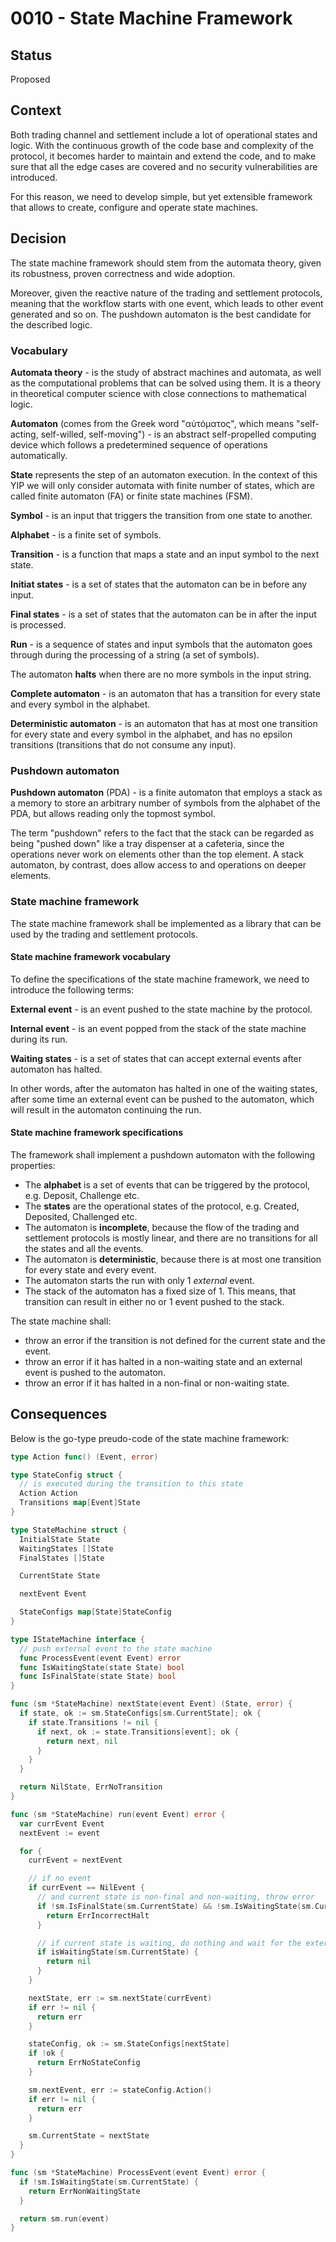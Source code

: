 # 0010 - State Machine Framework

## Status

Proposed

## Context

Both trading channel and settlement include a lot of operational states and logic. With the continuous growth of the code base and complexity of the protocol, it becomes harder to maintain and extend the code,
and to make sure that all the edge cases are covered and no security vulnerabilities are introduced.

For this reason, we need to develop simple, but yet extensible framework that allows to create, configure and operate state machines.

## Decision

The state machine framework should stem from the automata theory, given its robustness, proven correctness and wide adoption.

Moreover, given the reactive nature of the trading and settlement protocols, meaning that the workflow starts with one event, which leads to other event generated and so on. The pushdown automaton is the best candidate for the described logic.

### Vocabulary

**Automata theory** - is the study of abstract machines and automata, as well as the computational problems that can be solved using them. It is a theory in theoretical computer science with close connections to mathematical logic.

**Automaton** (comes from the Greek word "αὐτόματος", which means "self-acting, self-willed, self-moving") - is an abstract self-propelled computing device which follows a predetermined sequence of operations automatically.

**State** represents the step of an automaton execution. In the context of this YIP we will only consider automata with finite number of states, which are called finite automaton (FA) or finite state machines (FSM).

**Symbol** - is an input that triggers the transition from one state to another.

**Alphabet** - is a finite set of symbols.

**Transition** - is a function that maps a state and an input symbol to the next state.

**Initiat states** - is a set of states that the automaton can be in before any input.

**Final states** - is a set of states that the automaton can be in after the input is processed.

**Run** - is a sequence of states and input symbols that the automaton goes through during the processing of a string (a set of symbols).

The automaton **halts** when there are no more symbols in the input string.

**Complete automaton** - is an automaton that has a transition for every state and every symbol in the alphabet.

**Deterministic automaton** - is an automaton that has at most one transition for every state and every symbol in the alphabet, and has no epsilon transitions (transitions that do not consume any input).

### Pushdown automaton

**Pushdown automaton** (PDA) - is a finite automaton that employs a stack as a memory to store an arbitrary number of symbols from the alphabet of the PDA, but allows reading only the topmost symbol.

The term "pushdown" refers to the fact that the stack can be regarded as being "pushed down" like a tray dispenser at a cafeteria, since the operations never work on elements other than the top element. A stack automaton, by contrast, does allow access to and operations on deeper elements.

### State machine framework

The state machine framework shall be implemented as a library that can be used by the trading and settlement protocols.

#### State machine framework vocabulary

To define the specifications of the state machine framework, we need to introduce the following terms:

**External event** - is an event pushed to the state machine by the protocol.

**Internal event** - is an event popped from the stack of the state machine during its run.

**Waiting states** - is a set of states that can accept external events after automaton has halted.

In other words, after the automaton has halted in one of the waiting states, after some time an external event can be pushed to the automaton, which will result in the automaton continuing the run.

#### State machine framework specifications

The framework shall implement a pushdown automaton with the following properties:

- The **alphabet** is a set of events that can be triggered by the protocol, e.g. Deposit, Challenge etc.
- The **states** are the operational states of the protocol, e.g. Created, Deposited, Challenged etc.
- The automaton is **incomplete**, because the flow of the trading and settlement protocols is mostly linear, and there are no transitions for all the states and all the events.
- The automaton is **deterministic**, because there is at most one transition for every state and every event.
- The automaton starts the run with only 1 _external_ event.
- The stack of the automaton has a fixed size of 1. This means, that transition can result in either no or 1 event pushed to the stack.

The state machine shall:

- throw an error if the transition is not defined for the current state and the event.
- throw an error if it has halted in a non-waiting state and an external event is pushed to the automaton.
- throw an error if it has halted in a non-final or non-waiting state.

## Consequences

Below is the go-type preudo-code of the state machine framework:

```go
type Action func() (Event, error)

type StateConfig struct {
  // is executed during the transition to this state
  Action Action
  Transitions map[Event]State
}

type StateMachine struct {
  InitialState State
  WaitingStates []State
  FinalStates []State

  CurrentState State

  nextEvent Event

  StateConfigs map[State]StateConfig
}

type IStateMachine interface {
  // push external event to the state machine
  func ProcessEvent(event Event) error
  func IsWaitingState(state State) bool
  func IsFinalState(state State) bool
}

func (sm *StateMachine) nextState(event Event) (State, error) {
  if state, ok := sm.StateConfigs[sm.CurrentState]; ok {
    if state.Transitions != nil {
      if next, ok := state.Transitions[event]; ok {
        return next, nil
      }
    }
  }

  return NilState, ErrNoTransition
}

func (sm *StateMachine) run(event Event) error {
  var currEvent Event
  nextEvent := event

  for {
    currEvent = nextEvent

    // if no event
    if currEvent == NilEvent {
      // and current state is non-final and non-waiting, throw error
      if !sm.IsFinalState(sm.CurrentState) && !sm.IsWaitingState(sm.CurrentState) {
        return ErrIncorrectHalt
      }

      // if current state is waiting, do nothing and wait for the external event
      if isWaitingState(sm.CurrentState) {
        return nil
      }
    }

    nextState, err := sm.nextState(currEvent)
    if err != nil {
      return err
    }

    stateConfig, ok := sm.StateConfigs[nextState]
    if !ok {
      return ErrNoStateConfig
    }

    sm.nextEvent, err := stateConfig.Action()
    if err != nil {
      return err
    }

    sm.CurrentState = nextState
  }
}

func (sm *StateMachine) ProcessEvent(event Event) error {
  if !sm.IsWaitingState(sm.CurrentState) {
    return ErrNonWaitingState
  }

  return sm.run(event)
}
```
